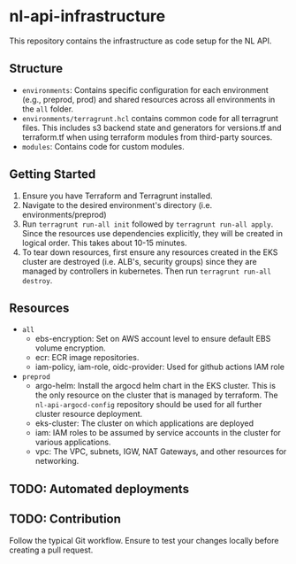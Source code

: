 # nl-api-infrastructure

This repository contains the infrastructure as code setup for the NL API.

## Structure

- `environments`: Contains specific configuration for each environment (e.g., preprod, prod) and shared resources across all environments in the `all` folder.
- `environments/terragrunt.hcl` contains common code for all terragrunt files. This includes s3 backend state and generators for versions.tf and terraform.tf when using terraform modules from third-party sources.
- `modules`: Contains code for custom modules.

## Getting Started

1. Ensure you have Terraform and Terragrunt installed.
2. Navigate to the desired environment's directory (i.e. environments/preprod)
3. Run `terragrunt run-all init` followed by `terragrunt run-all apply`. Since the resources use dependencies explicitly, they will be created in logical order. This takes about 10-15 minutes.
4. To tear down resources, first ensure any resources created in the EKS cluster are destroyed (i.e. ALB's, security groups) since they are managed by controllers in kubernetes. Then run `terragrunt run-all destroy`.

## Resources

- `all`
  - ebs-encryption: Set on AWS account level to ensure default EBS volume encryption.
  - ecr: ECR image repositories.
  - iam-policy, iam-role, oidc-provider: Used for github actions IAM role
- `preprod`
  - argo-helm: Install the argocd helm chart in the EKS cluster. This is the only resource on the cluster that is managed by terraform. The `nl-api-argocd-config` repository should be used for all further cluster resource deployment.
  - eks-cluster: The cluster on which applications are deployed
  - iam: IAM roles to be assumed by service accounts in the cluster for various applications.
  - vpc: The VPC, subnets, IGW, NAT Gateways, and other resources for networking. 

## TODO: Automated deployments

## TODO: Contribution

Follow the typical Git workflow. Ensure to test your changes locally before creating a pull request.
